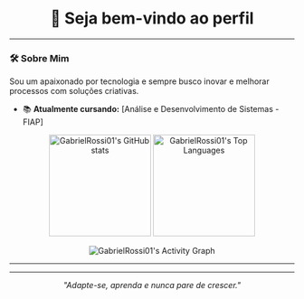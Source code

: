 <h1 align="center">👋 Seja bem-vindo ao perfil </h1>

<p align="center">
  <a href="https://github.com/GabrielRossi01">
  </a>
  </a>
</p>

---

### 🛠️ Sobre Mim

Sou um apaixonado por tecnologia e sempre busco inovar e melhorar processos com soluções criativas.

- 📚 **Atualmente cursando:** [Análise e Desenvolvimento de Sistemas - FIAP]


<p align="center">
  <img height="180em" src="https://github-readme-stats.vercel.app/api?username=GabrielRossi01&show_icons=true&hide_border=true&theme=tokyonight" alt="GabrielRossi01's GitHub stats"/>
  <img height="180em" src="https://github-readme-stats.vercel.app/api/top-langs/?username=GabrielRossi01&layout=compact&langs_count=7&theme=tokyonight" alt="GabrielRossi01's Top Languages"/>
</p>


<!--START_SECTION:activity-->
<!--END_SECTION:activity-->


<p align="center">
  <img src="https://github-readme-activity-graph.vercel.app/graph?username=GabrielRossi01&theme=tokyo-night&bg_color=0d1117&color=79fe96&line=79fe96&point=ffffff&area=true" alt="GabrielRossi01's Activity Graph"/>
</p>

---

---

<p align="center">
  <i>"Adapte-se, aprenda e nunca pare de crescer."</i>
</p>
